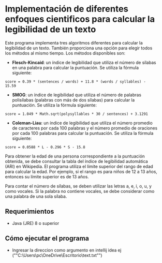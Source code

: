 # Implementación de diferentes enfoques cientificos para calcular la legibilidad de un texto

Este programa implementa tres algoritmos diferentes para calcular la legibilidad de un texto. También proporciona una opción para elegir todos los métodos al mismo tiempo. Los métodos disponibles son:

* **Flesch-Kincaid**: un índice de legibilidad que utiliza el número de sílabas en una palabra para calcular la puntuación. Se utiliza la fórmula siguiente:

`score = 0.39 * (sentences / words) + 11.8 * (words / syllables) - 15.59`

* **SMOG**: un índice de legibilidad que utiliza el número de palabras polisílabas (palabras con más de dos sílabas) para calcular la puntuación. Se utiliza la fórmula siguiente:

`score = 1.049 * Math.sqrt(polysyllables * 30 / sentences) + 3.1291`

* **Coleman-Liau**: un índice de legibilidad que utiliza el número promedio de caracteres por cada 100 palabras y el número promedio de oraciones por cada 100 palabras para calcular la puntuación. Se utiliza la fórmula siguiente:

`score = 0.0588 * L - 0.296 * S - 15.8`

Para obtener la edad de una persona correspondiente a la puntuación obtenida, se debe consultar la tabla del índice de legibilidad automática (ARI) en Wikipedia. El programa utiliza el límite superior del rango de edad para calcular la edad. Por ejemplo, si el rango es para niños de 12 a 13 años, entonces su límite superior es de 13 años.

Para contar el número de sílabas, se deben utilizar las letras a, e, i, o, u, y como vocales. Si la palabra no contiene vocales, se debe considerar como una palabra de una sola sílaba.

## Requerimientos
* Java (JRE) 8 o superior
## Cómo ejecutar el programa
* Ingresar la direccion como argumento en intellij idea ej (""C:\Users\pc\OneDrive\Escritorio\text.txt"")


